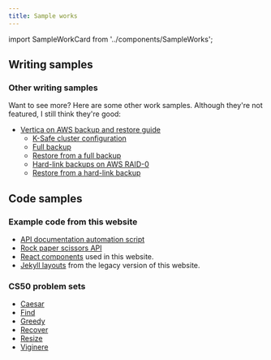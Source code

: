 ```yaml
---
title: Sample works
---
```


import SampleWorkCard from '../components/SampleWorks';

<!-- # Guided sample works

## PX-Backup

I planned and wrote 100% of the PX-Backup documentation, which started with [version 1.0](1.0.backup.docs.portworx.com). For later releases, I interviewed and hired a new technical writer, who, under my guidance and following my style guide, carries the torch and continues to make contributions to the documentation. PX-Backup has now celebrated its [version 2.0](2.0.backup.docs.portworx.com) release at the time of this writing. 

### What I did

* Wrote all initial documentation
* hired a full-time writer specifically to contribute to this documentation
* continue to guide this documentation's growth as a manager

### What I'm proud of

* I single-handedly wrote the documenttion for this product's v 1.0 release alongside my ongoing Portworx Enterprise documentation commitments when Portworx was still just a startup
* I hired a fantastic new writer and watched them gain the skills and confidence to contribute to this document to standards I defined

## The rock paper scissors API

I conceived of an idea to create a permanent work sample that would showcase 3 things simultaneously:

* My technical writing abilities
* My programming abilities
* A concept for automating reference documentation

I succeeded on all three fronts: 

* I programmed a functional API that allows users to play rock paper scissors against a computer
* I placed a documentation endpoint in the API and wrote a script that generates reference documentation by calling the API and parsing the data it returns into my documentation
* I documented both the API and the reference automation mechanism as an example of software technical writing

### What I'm proud of

* The density of this accomplishment -- I did it all!
* I had an idea for content automation, and I brought it to life -->


<!-- # Sample works -->

<!-- This page features examples of both my writing and programming abilities. -->

## Writing samples 

<!-- As a lead technical writer, I've written a lot of developer documentation. In this section, you can find both live samples of production documentation and permanent samples that I wrote specifically for this site. -->

<SampleWorkCard />

### Other writing samples

Want to see more? Here are some other work samples. Although they're not featured, I still think they're good:

* [Vertica on AWS backup and restore guide](https://www.vertica.com/docs/8.1.x/HTML/index.htm#Authoring/BackupAndRestoreVerticaOnAWS/Introduction.htm)
    * [K-Safe cluster configuration](https://www.vertica.com/docs/8.1.x/HTML/index.htm#Authoring/BackupAndRestoreVerticaOnAWS/SingleNodeFailure.htm)
    * [Full backup](https://www.vertica.com/docs/8.1.x/HTML/index.htm#Authoring/BackupAndRestoreVerticaOnAWS/FullBackup.htm)
    * [Restore from a full backup](https://www.vertica.com/docs/8.1.x/HTML/index.htm#Authoring/BackupAndRestoreVerticaOnAWS/RestoreFromFullBackup.htm)
    * [Hard-link backups on AWS RAID-0](https://www.vertica.com/docs/8.1.x/HTML/index.htm#Authoring/BackupAndRestoreVerticaOnAWS/HardLinkBackupOnAWSRAID.htm)
    * [Restore from a hard-link backup](https://www.vertica.com/docs/8.1.x/HTML/index.htm#Authoring/BackupAndRestoreVerticaOnAWS/RestoreFromHardLinkBackup.htm)

## Code samples

### Example code from this website

* [API documentation automation script](/docs/sample-works/api-documentation-automation)
* [Rock paper scissors API](/docs/sample-works/rock-paper-scissors-api)
* [React components](https://github.com/nwilson512/techwriting-io-docusaurus/tree/main/src/components) used in this website. 
* [Jekyll layouts](https://github.com/nwilson512/nwilson512.github.io/tree/main/_layouts) from the legacy version of this website.

### CS50 problem sets

* [Caesar](/docs/sample-works/caesar)
* [Find](/docs/sample-works/find)
* [Greedy](/docs/sample-works/greedy)
* [Recover](/docs/sample-works/recover)
* [Resize](/docs/sample-works/resize)
* [Viginere](/docs/sample-works/viginere)